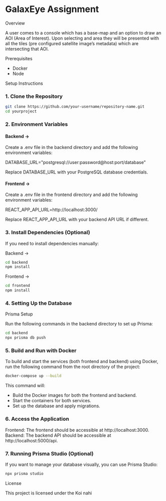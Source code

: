 # GalaxEye Assignment

Overview

A user comes to a console which has a base-map and an option to draw an AOI (Area of Interest). Upon selecting and area they will be presented with all the tiles (pre configured satellite image’s metadata) which are intersecting that AOI.

Prerequisites

- Docker
- Node 

Setup Instructions

### 1. Clone the Repository

```bash
git clone https://github.com/your-username/repository-name.git
cd yourproject
```

### 2. Environment Variables

   #### Backend -> 

   Create a .env file in the backend directory and add the following environment variables:

   DATABASE_URL="postgresql://user:password@host:port/database"

   Replace DATABASE_URL with your PostgreSQL database credentials.

   #### Frontend ->

   Create a .env file in the frontend directory and add the following environment variables:

   REACT_APP_API_URL=http://localhost:3000/

   Replace REACT_APP_API_URL with your backend API URL if different.

### 3. Install Dependencies (Optional)

   If you need to install dependencies manually:

   Backend ->

```bash
cd backend
npm install
```
   

   Frontend ->

```bash
cd frontend
npm install
```
   

### 4. Setting Up the Database

   Prisma Setup

   Run the following commands in the backend directory to set up Prisma:

```bash
cd backend
npx prisma db push
```

### 5. Build and Run with Docker

   To build and start the services (both frontend and backend) using Docker, run the following command from the root directory of the project:

```bash
docker-compose up --build
```

   This command will:
   - Build the Docker images for both the frontend and backend.
   - Start the containers for both services.
   - Set up the database and apply migrations.

### 6. Access the Application

   Frontend: The frontend should be accessible at http://localhost:3000.
   Backend: The backend API should be accessible at http://localhost:5000/api.

### 7. Running Prisma Studio (Optional)

   If you want to manage your database visually, you can use Prisma Studio:

  
```bash
npx prisma studio
```


License

This project is licensed under the Koi nahi 
